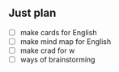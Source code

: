 ## Just plan
- [ ] make cards for English 
- [ ] make mind map for English 
- [ ] make crad for w
- [ ] ways of brainstorming
